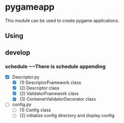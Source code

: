 # pygameapp
This module can be used to create pygame applications.


## Using


## develop

### schedule ~~There is schedule appending
 - [x] Descriptor.py
   - [x] (1) DescriptorFramework class
   - [x] (2) Descriptor class
   - [x] (2) ValidatorFramework class
   - [x] (3) ContainerValidatorDecorator class
 - [ ] config.py
   - [ ] (1) Config class
   - [ ] (2) initialize config directory and display config
